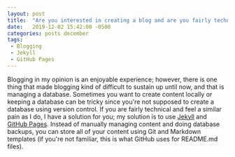 ```yaml
---
layout: post
title:  "Are you interested in creating a blog and are you fairly technical?"
date:   2019-12-02 15:42:00 -0500
categories: posts december
tags:
 - Blogging
 - Jekyll
 - GitHub Pages
---
```

Blogging in my opinion is an enjoyable experience; however, there is one thing
that made blogging kind of difficult to sustain up until now, and that is managing a
database. Sometimes you want to create content locally or keeping a database can be tricky
since you're not supposed to create a database using version control. If you are fairly technical
and feel a similar pain as I do, I have a solution for you; my solution is to use
[Jekyll](https://jekyllrb.com) and [GitHub Pages](https://pages.github.com). Instead of manually
managing content and doing database backups, you can store all of your content using Git and
Markdown templates (if you're not familiar, this is what GitHub uses for README.md files).
